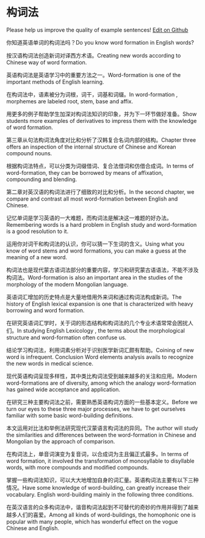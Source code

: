 # 构词法

Please help us improve the quality of example sentences! [Edit on Github](https://github.com/jiyushe/jiyu-example-sentence-source/blob/main/chinese/goucifa.md)

<p><span class="chinese">你知道英语单词的构词法吗？</span><span class="english">Do you know word formation in English words?</span></p>

<p><span class="chinese">按汉语构词法创造新词对译西方术语。</span><span class="english">Creating new words according to Chinese way of word formation.</span></p>

<p><span class="chinese">英语构词法是英语学习中的重要方法之一。</span><span class="english">Word-formation is one of the important methods of English learning.</span></p>

<p><span class="chinese">在构词法中，语素被分为词根，词干，词基和词缀。</span><span class="english">In word-formation , morphemes are labeled root, stem, base and affix.</span></p>

<p><span class="chinese">用更多的例子帮助学生加深对构词法知识的印象，并为下一环节做好准备。</span><span class="english">Show students more examples of derivatives to impress them with the knowledge of word formation.</span></p>

<p><span class="chinese">第三章从句法构词法角度对比和分析了汉韩复合名词内部的结构。</span><span class="english">Chapter three offers an inspection of the internal structure of Chinese and Korean compound nouns.</span></p>

<p><span class="chinese">根据构词法特点，可以分类为词缀借词、复合法借词和仿借合成词。</span><span class="english">In terms of word-formation, they can be borrowed by means of affixation, compounding and blending.</span></p>

<p><span class="chinese">第二章对英汉语的构词法进行了细致的对比和分析。</span><span class="english">In the second chapter, we compare and contrast all most word-formation between English and Chinese.</span></p>

<p><span class="chinese">记忆单词是学习英语的一大难题，而构词法是解决这一难题的好办法。</span><span class="english">Remembering words is a hard problem in English study and word-formation is a good resolution to it.</span></p>

<p><span class="chinese">运用你对词干和构词法的认识，你可以猜一下生词的含义。</span><span class="english">Using what you know of word stems and word formations, you can make a guess at the meaning of a new word.</span></p>

<p><span class="chinese">构词法也是现代蒙古语词法部分的重要内容，学习和研究蒙古语语法，不能不涉及构词法。</span><span class="english">Word-formation is also an important area in the studies of the morphology of the modern Mongolian language.</span></p>

<p><span class="chinese">英语词汇增加的历史特点是大量地借用外来词和通过构词法构成新词。</span><span class="english">The history of English lexical expansion is one that is characterized with heavy borrowing and word formation.</span></p>

<p><span class="chinese">在研究英语词汇学时，关于词的形态结构和构词法的几个专业术语常常会困扰人们。</span><span class="english">In studying English Lexicology , the terms about the morphological structure and word-formation often confuse us.</span></p>

<p><span class="chinese">结论学习构词法，利用词素分析对于识别医学新词汇颇有帮助。</span><span class="english">Coining of new word is infrequent. Conclusion Word elements analysis avails to recognize the new words in medical science.</span></p>

<p><span class="chinese">现代英语构词呈现多样性，其中类比构词法受到越来越多的关注和应用。</span><span class="english">Modern word-formations are of diversity, among which the analogy word-formation has gained wide acceptance and application.</span></p>

<p><span class="chinese">在研究三种主要构词法之前，需要熟悉英语构词方面的一些基本定义。</span><span class="english">Before we turn our eyes to these three major processes, we have to get ourselves familiar with some basic word-building definitions.</span></p>

<p><span class="chinese">本文运用对比法和举例法研究现代汉蒙语言构词法的异同。</span><span class="english">The author will study the similarities and differences between the word-formation in Chinese and Mongolian by the approach of comparison.</span></p>

<p><span class="chinese">在构词法上，单音词演变为复音词，以合成词为主且偏正式最多。</span><span class="english">In terms of word formation, it involved the transformation of monosyllable to disyllable words, with more compounds and modified compounds.</span></p>

<p><span class="chinese">掌握一些构词法知识，可以大大地增加自身的词汇量。英语构词法主要有以下三种情况。</span><span class="english">Have some knowledge of word-building, can greatly increase their vocabulary. English word-building mainly in the following three conditions.</span></p>

<p><span class="chinese">在英汉语言的众多构词法中，谐音构词法起到不可替代的奇妙的作用并得到了越来越多人们的喜爱。</span><span class="english">Among all kinds of word-buildings, the homophonic one is popular with many people, which has wonderful effect on the vogue Chinese and English.</span></p>

